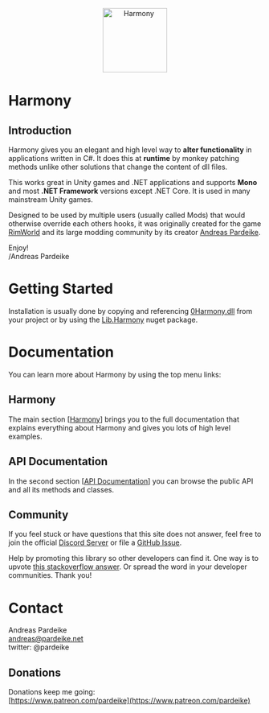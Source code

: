 <p align="center"><img src="https://raw.githubusercontent.com/pardeike/Harmony/master/HarmonyLogo.png" alt="Harmony" width="128" /></p>

# Harmony

## Introduction

Harmony gives you an elegant and high level way to **alter functionality** in applications written in C#. It does this at **runtime** by monkey patching methods unlike other solutions that change the content of dll files.

This works great in Unity games and .NET applications and supports **Mono** and most **.NET Framework** versions except .NET Core. It is used in many mainstream Unity games.

Designed to be used by multiple users (usually called Mods) that would otherwise override each others hooks, it was originally created for the game [RimWorld](https://rimworldgame.com) and its large modding community by its creator [Andreas Pardeike](https://www.patreon.com/pardeike).

Enjoy!  
/Andreas Pardeike

# Getting Started

Installation is usually done by copying and referencing [0Harmony.dll](https://github.com/pardeike/Harmony/releases/latest) from your project or by using the [Lib.Harmony](https://www.nuget.org/packages/Lib.Harmony) nuget package.

# Documentation

You can learn more about Harmony by using the top menu links:

## Harmony

The main section [[Harmony](articles/intro.html)] brings you to the full documentation that explains everything about Harmony and gives you lots of high level examples.

## API Documentation

In the second section [[API Documentation](api/index.html)] you can browse the public API and all its methods and classes.

## Community

If you feel stuck or have questions that this site does not answer, feel free to join the official [Discord Server](https://discord.gg/xXgghXR) or file a [GitHub Issue](https://github.com/pardeike/Harmony/issues).

Help by promoting this library so other developers can find it. One way is to upvote [this stackoverflow answer](https://stackoverflow.com/questions/7299097/dynamically-replace-the-contents-of-a-c-sharp-method/42043003#42043003). Or spread the word in your developer communities. Thank you!

# Contact

Andreas Pardeike  
andreas@pardeike.net  
twitter: @pardeike  

## Donations

Donations keep me going:  
[https://www.patreon.com/pardeike](https://www.patreon.com/pardeike)